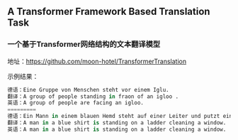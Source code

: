 ## A Transformer Framework Based Translation Task
### 一个基于Transformer网络结构的文本翻译模型

地址：https://github.com/moon-hotel/TransformerTranslation


示例结果：

```python
德语：Eine Gruppe von Menschen steht vor einem Iglu.
翻译：A group of people standing in fraon of an igloo .
英语：A group of people are facing an igloo.
=========
德语：Ein Mann in einem blauen Hemd steht auf einer Leiter und putzt ein Fenster.
翻译：A man in a blue shirt is standing on a ladder cleaning a window.
英语：A man in a blue shirt is standing on a ladder cleaning a window.
```
